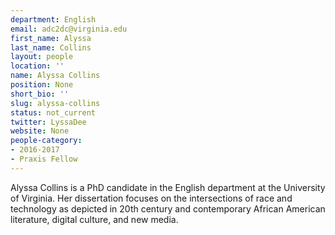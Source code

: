 ```yaml
---
department: English
email: adc2dc@virginia.edu
first_name: Alyssa
last_name: Collins
layout: people
location: ''
name: Alyssa Collins
position: None
short_bio: ''
slug: alyssa-collins
status: not_current
twitter: LyssaDee
website: None
people-category:
- 2016-2017
- Praxis Fellow
---
```


Alyssa Collins is a PhD candidate in the English department at the University of Virginia. Her dissertation focuses on the intersections of race and technology as depicted in 20th century and contemporary African American literature, digital culture, and new media.
